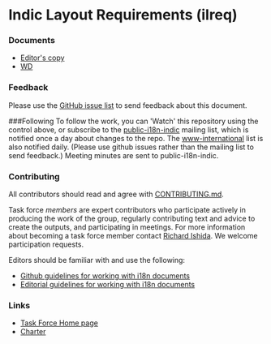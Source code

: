 # Indic Layout Requirements (ilreq)

### Documents
- [Editor's copy](https://w3c.github.io/ilreq/)
- [WD](https://www.w3.org/TR/ilreq/)

### Feedback
Please use the [GitHub issue list](https://github.com/w3c/ilreq/issues) to send feedback about this document.

###Following
To follow the work, you can 'Watch' this repository using the control above, or subscribe to the [public-i18n-indic](https://lists.w3.org/Archives/Public/public-i18n-indic/) mailing list, which is notified once a day about changes to the repo. The [www-international](https://lists.w3.org/Archives/Public/www-international/) list is also notified daily. (Please use github issues rather than the mailing list to send feedback.) Meeting minutes are sent to public-i18n-indic.

### Contributing

All contributors should read and agree with [CONTRIBUTING.md](https://github.com/w3c/ilreq/blob/gh-pages/CONTRIBUTING.md).

Task force _members_ are expert contributors who participate actively in producing the work of the group, regularly contributing text and advice to create the outputs, and participating in meetings. For more information about becoming a task force member contact [Richard Ishida](mailto:ishida@w3.org). We welcome participation requests.

Editors should be familiar with and use the following:

- [Github guidelines for working with i18n documents](http://w3c.github.io/i18n-activity/guidelines/github)
- [Editorial guidelines for working with i18n documents](http://w3c.github.io/i18n-activity/guidelines/editing)


### Links
- [Task Force Home page](http://www.w3.org/International/groups/indic-layout/)
- [Charter](https://www.w3.org/2012/07/indic-tf-charter/charter.html)

